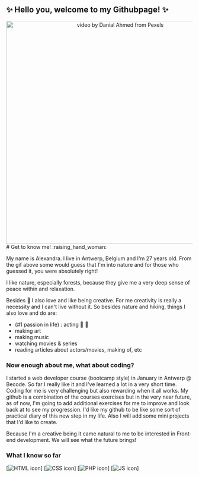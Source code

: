 
## <strong>✨ Hello you, welcome to my Githubpage! ✨</strong>

<div style="text-align: center"><img src="https://github.com/Alexjesss/Alexjesss/blob/main/visuals/intro.gif" width="600px" alt="video by Danial Ahmed from Pexels" title="intro-gif"/>
</div>
# Get to know me! :raising_hand_woman:

My name is Alexandra. I live in Antwerp, Belgium and I'm 27 years old.
From the gif above some would guess that I'm into nature and for those who guessed it, you were absolutely right!

I like nature, especially forests, because they give me a very deep sense of peace within and relaxation.

Besides :deciduous_tree: I also love and like being creative. For me creativity is really a necessity and I can't live without it.
So besides nature and hiking, things I also love and do are:

- (#1 passion in life) : acting :movie_camera: :heartbeat: 
- making art
- making music
- watching movies & series
- reading articles about actors/movies, making of, etc

### Now enough about me, what about coding?

I started a web developer course (bootcamp style) in January in Antwerp @ Becode.
So far I really like it and I've learned a lot in a very short time. Coding for me is very challenging but also rewarding when it all works.
My github is a combination of the courses exercises but in the very near future, as of now, I'm going to add additional exercises for me to improve and look back at to see my progression.
I'd like my github to be like some sort of practical diary of this new step in my life. Also I will add some mini projects that I'd like to create.

Because I'm a creative being it came natural to me to be interested in Front-end development. We will see what the future brings! 

### What I know so far 

[![HTML icon]("https://github.com/Alexjesss/Alexjesss/blob/main/visuals/html.png")] [![CSS icon]("https://github.com/Alexjesss/Alexjesss/blob/main/visuals/css.png")]  [![PHP icon]("https://github.com/Alexjesss/Alexjesss/blob/main/visuals/php.png")]  [![JS icon]("https://github.com/Alexjesss/Alexjesss/blob/main/visuals/js.png")]  